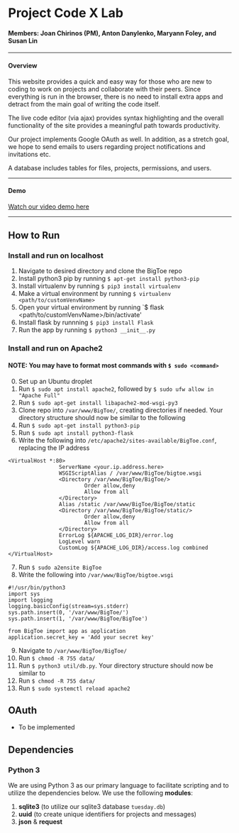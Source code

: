 # Project Code X Lab
#### Members: Joan Chirinos (PM), Anton Danylenko, Maryann Foley, and Susan Lin
---
#### Overview
This website provides a quick and easy way for those who are new to coding to work on projects and collaborate with their peers. Since everything is run in the browser, there is no need to install extra apps and detract from the main goal of writing the code itself.

The live code editor (via ajax) provides syntax highlighting and the overall functionality of the site provides a meaningful path towards productivity.

Our project implements Google OAuth as well. In addition, as a stretch goal, we hope to send emails to users regarding project notifications and invitations etc.

A database includes tables for files, projects, permissions, and users.

---
#### Demo
[Watch our video demo here](https://youtu.be/bI0_xEc8uHc)

---

## How to Run
### Install and run on localhost
1. Navigate to desired directory and clone the BigToe repo
2. Install python3 pip by running `$ apt-get install python3-pip`
3. Install virtualenv by running `$ pip3 install virtualenv`
4. Make a virtual environment by running `$ virtualenv <path/to/customVenvName>`
5. Open your virtual environment by running `$ flask <path/to/customVenvName>/bin/activate'
6. Install flask by runnning `$ pip3 install Flask`
7. Run the app by running `$ python3 __init__.py`

### Install and run on Apache2
#### NOTE: You may have to format most commands with `$ sudo <command>`
0. Set up an Ubuntu droplet
1. Run `$ sudo apt install apache2`, followed by `$ sudo ufw allow in "Apache Full"`
2. Run `$ sudo apt-get install libapache2-mod-wsgi-py3`
3. Clone repo into `/var/www/BigToe/`, creating directories if needed. Your directory structure should now be similar to the following
4. Run `$ sudo apt-get install python3-pip`
5. Run `$ sudo apt install python3-flask`
6. Write the following into `/etc/apache2/sites-available/BigToe.conf`, replacing the IP address

```
<VirtualHost *:80>
                ServerName <your.ip.address.here>
                WSGIScriptAlias / /var/www/BigToe/bigtoe.wsgi
                <Directory /var/www/BigToe/BigToe/>
                        Order allow,deny
                        Allow from all
                </Directory>
                Alias /static /var/www/BigToe/BigToe/static
                <Directory /var/www/BigToe/BigToe/static/>
                        Order allow,deny
                        Allow from all
                </Directory>
                ErrorLog ${APACHE_LOG_DIR}/error.log
                LogLevel warn
                CustomLog ${APACHE_LOG_DIR}/access.log combined
</VirtualHost>
```

7. Run `$ sudo a2ensite BigToe`
8. Write the following into `/var/www/BigToe/bigtoe.wsgi`

```
#!/usr/bin/python3
import sys
import logging
logging.basicConfig(stream=sys.stderr)
sys.path.insert(0, '/var/www/BigToe/')
sys.path.insert(1, '/var/www/BigToe/BigToe')

from BigToe import app as application
application.secret_key = 'Add your secret key'
```

9. Navigate to `/var/www/BigToe/BigToe/`
10. Run `$ chmod -R 755 data/`
11. Run `$ python3 util/db.py`. Your directory structure should now be similar to
12. Run `$ chmod -R 755 data/`
13. Run `$ sudo systemctl reload apache2`


## OAuth
- To be implemented

## Dependencies
### Python 3
We are using Python 3 as our primary language to facilitate scripting and to utilize the dependencies below.
We use the following __modules__:
1. __sqlite3__ (to utilize our sqlite3 database `tuesday.db`)
2. __uuid__ (to create unique identifiers for projects and messages)
3. __json__ & __request__
